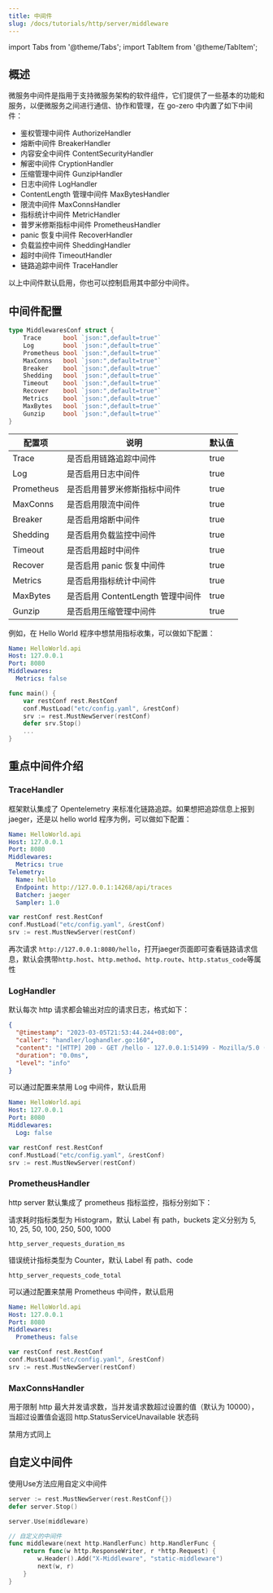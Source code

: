 ```yaml
---
title: 中间件
slug: /docs/tutorials/http/server/middleware
---
```

import Tabs from '@theme/Tabs';
import TabItem from '@theme/TabItem';

## 概述

微服务中间件是指用于支持微服务架构的软件组件，它们提供了一些基本的功能和服务，以便微服务之间进行通信、协作和管理，在 go-zero 中内置了如下中间件：

- 鉴权管理中间件 AuthorizeHandler
- 熔断中间件 BreakerHandler
- 内容安全中间件 ContentSecurityHandler
- 解密中间件 CryptionHandler
- 压缩管理中间件 GunzipHandler
- 日志中间件 LogHandler
- ContentLength 管理中间件 MaxBytesHandler
- 限流中间件 MaxConnsHandler
- 指标统计中间件 MetricHandler
- 普罗米修斯指标中间件 PrometheusHandler
- panic 恢复中间件 RecoverHandler
- 负载监控中间件 SheddingHandler
- 超时中间件 TimeoutHandler
- 链路追踪中间件 TraceHandler

以上中间件默认启用，你也可以控制启用其中部分中间件。

## 中间件配置

```go
type MiddlewaresConf struct {
    Trace      bool `json:",default=true"`
    Log        bool `json:",default=true"`
    Prometheus bool `json:",default=true"`
    MaxConns   bool `json:",default=true"`
    Breaker    bool `json:",default=true"`
    Shedding   bool `json:",default=true"`
    Timeout    bool `json:",default=true"`
    Recover    bool `json:",default=true"`
    Metrics    bool `json:",default=true"`
    MaxBytes   bool `json:",default=true"`
    Gunzip     bool `json:",default=true"`
}
```

| 配置项     | 说明                              | 默认值 |
| ---------- | --------------------------------- | ------ |
| Trace      | 是否启用链路追踪中间件            | true   |
| Log        | 是否启用日志中间件                | true   |
| Prometheus | 是否启用普罗米修斯指标中间件      | true   |
| MaxConns   | 是否启用限流中间件                | true   |
| Breaker    | 是否启用熔断中间件                | true   |
| Shedding   | 是否启用负载监控中间件            | true   |
| Timeout    | 是否启用超时中间件                | true   |
| Recover    | 是否启用 panic 恢复中间件         | true   |
| Metrics    | 是否启用指标统计中间件            | true   |
| MaxBytes   | 是否启用 ContentLength 管理中间件 | true   |
| Gunzip     | 是否启用压缩管理中间件            | true   |

例如，在 Hello World 程序中想禁用指标收集，可以做如下配置：

<Tabs>

<TabItem value="etc/config.yaml" label="etc/config.yaml" default>

```yaml
Name: HelloWorld.api
Host: 127.0.0.1
Port: 8080
Middlewares:
  Metrics: false
```

</TabItem>

<TabItem value="main.go" label="main.go" default>

```go
func main() {
    var restConf rest.RestConf
    conf.MustLoad("etc/config.yaml", &restConf)
    srv := rest.MustNewServer(restConf)
    defer srv.Stop()
    ...
}
```

</TabItem>
</Tabs>

## 重点中间件介绍

### TraceHandler

框架默认集成了 Opentelemetry 来标准化链路追踪。如果想把追踪信息上报到 jaeger，还是以 hello world 程序为例，可以做如下配置：

<Tabs>

<TabItem value="etc/config.yaml" label="etc/config.yaml" default>

```yaml
Name: HelloWorld.api
Host: 127.0.0.1
Port: 8080
Middlewares:
  Metrics: true
Telemetry:
  Name: hello
  Endpoint: http://127.0.0.1:14268/api/traces
  Batcher: jaeger
  Sampler: 1.0
```

</TabItem>

<TabItem value="main.go" label="main.go" default>

```go
var restConf rest.RestConf
conf.MustLoad("etc/config.yaml", &restConf)
srv := rest.MustNewServer(restConf)
```

</TabItem>

</Tabs>

再次请求 `http://127.0.0.1:8080/hello`，打开jaeger页面即可查看链路请求信息，默认会携带`http.host`、`http.method`、`http.route`、`http.status_code`等属性

### LogHandler

默认每次 http 请求都会输出对应的请求日志，格式如下：

```json
{
  "@timestamp": "2023-03-05T21:53:44.244+08:00",
  "caller": "handler/loghandler.go:160",
  "content": "[HTTP] 200 - GET /hello - 127.0.0.1:51499 - Mozilla/5.0 (Macintosh; Intel Mac OS X 10_15_7) AppleWebKit/537.36 (KHTML, like Gecko) Chrome/110.0.0.0 Safari/537.36",
  "duration": "0.0ms",
  "level": "info"
}
```

可以通过配置来禁用 Log 中间件，默认启用

<Tabs>

<TabItem value="etc/config.yaml" label="etc/config.yaml" default>

```yaml
Name: HelloWorld.api
Host: 127.0.0.1
Port: 8080
Middlewares:
  Log: false
```

</TabItem>

<TabItem value="main.go" label="main.go" default>

```go
var restConf rest.RestConf
conf.MustLoad("etc/config.yaml", &restConf)
srv := rest.MustNewServer(restConf)
```

</TabItem>

</Tabs>

### PrometheusHandler

http server 默认集成了 prometheus 指标监控，指标分别如下：

请求耗时指标类型为 Histogram，默认 Label 有 path，buckets 定义分别为 5, 10, 25, 50, 100, 250, 500, 1000

```
http_server_requests_duration_ms
```

错误统计指标类型为 Counter，默认 Label 有 path、code

```
http_server_requests_code_total
```

可以通过配置来禁用 Prometheus 中间件，默认启用

<Tabs>

<TabItem value="etc/config.yaml" label="etc/config.yaml" default>

```yaml
Name: HelloWorld.api
Host: 127.0.0.1
Port: 8080
Middlewares:
  Prometheus: false
```

</TabItem>

<TabItem value="main.go" label="main.go" default>


```go
var restConf rest.RestConf
conf.MustLoad("etc/config.yaml", &restConf)
srv := rest.MustNewServer(restConf)
```

</TabItem>

</Tabs>

### MaxConnsHandler

用于限制 http 最大并发请求数，当并发请求数超过设置的值（默认为 10000），当超过设置值会返回 http.StatusServiceUnavailable 状态码

禁用方式同上

## 自定义中间件

使用Use方法应用自定义中间件

```go
server := rest.MustNewServer(rest.RestConf{})
defer server.Stop()

server.Use(middleware)

// 自定义的中间件
func middleware(next http.HandlerFunc) http.HandlerFunc {
	return func(w http.ResponseWriter, r *http.Request) {
		w.Header().Add("X-Middleware", "static-middleware")
		next(w, r)
	}
}
```
